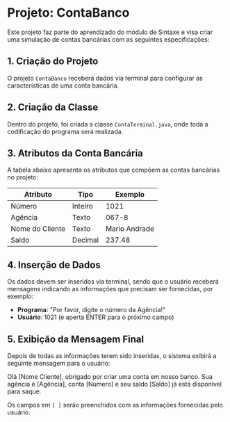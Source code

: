 # Projeto: ContaBanco

Este projeto faz parte do aprendizado do módulo de Sintaxe e visa criar uma simulação de contas bancárias com as seguintes especificações:

## 1. Criação do Projeto
O projeto `ContaBanco` receberá dados via terminal para configurar as características de uma conta bancária.

## 2. Criação da Classe
Dentro do projeto, foi criada a classe `ContaTerminal.java`, onde toda a codificação do programa será realizada.

## 3. Atributos da Conta Bancária
A tabela abaixo apresenta os atributos que compõem as contas bancárias no projeto:

| **Atributo**       | **Tipo**   | **Exemplo**        |
|---------------------|------------|--------------------|
| Número              | Inteiro    | 1021              |
| Agência             | Texto      | 067-8             |
| Nome do Cliente     | Texto      | Mario Andrade     |
| Saldo               | Decimal    | 237.48            |

## 4. Inserção de Dados
Os dados devem ser inseridos via terminal, sendo que o usuário receberá mensagens indicando as informações que precisam ser fornecidas, por exemplo:
- **Programa**: "Por favor, digite o número da Agência!"
- **Usuário**: 1021 (e aperta ENTER para o próximo campo)

## 5. Exibição da Mensagem Final
Depois de todas as informações terem sido inseridas, o sistema exibirá a seguinte mensagem para o usuário:

 Olá [Nome Cliente], obrigado por criar uma conta em nosso banco. Sua agência é [Agência], conta [Número] e seu saldo [Saldo] já está disponível para saque.

Os campos em `[ ]` serão preenchidos com as informações fornecidas pelo usuário.

